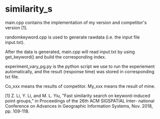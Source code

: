 # similarity_s

main.cpp contains the implementation of my version and competitor's version [1].

randomkeyword.cpp is used to generate rawdata (i.e. the input file input.txt).

After the data is generated, main.cpp will read input.txt by using get_keyword() and build the corresponding index.

experiment_vary_pg.py is the python script we use to run the experiement automatically, and the result (response time) was stored in corresponding txt file. 

Co_xxx means the results of competitor. My_xxx means the result of mine.

[1] Z. Li, Y. Li, and M. L. Yiu, ”Fast similarity search on keyword-induced point groups,” in Proceedings of the 26th ACM SIGSPATIAL Inter- national Conference on Advances in Geographic Information Systems, Nov. 2018, pp. 109-118.
